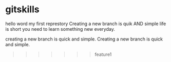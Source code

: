 # gitskills
 hello word
 my first represtory
 Creating a new branch is quik AND simple
life is short you need to learn something new everyday.

creating a new branch is quick and simple.
Creating a new branch is quick and simple.
>>>>>>> feature1
